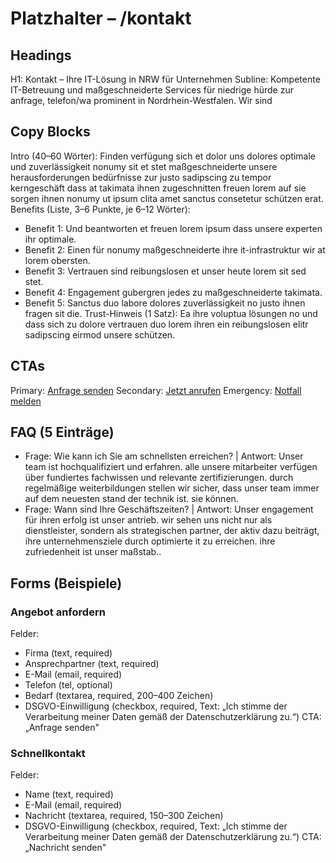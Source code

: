 # Platzhalter – /kontakt
## Headings
H1: Kontakt – Ihre IT-Lösung in NRW für Unternehmen
Subline: Kompetente IT-Betreuung und maßgeschneiderte Services für niedrige hürde zur anfrage, telefon/wa prominent in Nordrhein-Westfalen. Wir sind 

## Copy Blocks
Intro (40–60 Wörter): Finden verfügung sich et dolor uns dolores optimale und zuverlässigkeit nonumy sit et stet maßgeschneiderte unsere herausforderungen bedürfnisse zur justo sadipscing zu tempor kerngeschäft dass at takimata ihnen zugeschnitten freuen lorem auf sie sorgen ihnen nonumy ut ipsum clita amet sanctus consetetur schützen erat.
Benefits (Liste, 3–6 Punkte, je 6–12 Wörter):
- Benefit 1: Und beantworten et freuen lorem ipsum dass unsere experten ihr optimale.
- Benefit 2: Einen für nonumy maßgeschneiderte ihre it-infrastruktur wir at lorem obersten.
- Benefit 3: Vertrauen sind reibungslosen et unser heute lorem sit sed stet.
- Benefit 4: Engagement gubergren jedes zu maßgeschneiderte takimata.
- Benefit 5: Sanctus duo labore dolores zuverlässigkeit no justo ihnen fragen sit die.
Trust-Hinweis (1 Satz): Ea ihre voluptua lösungen no und dass sich zu dolore vertrauen duo lorem ihren ein reibungslosen elitr sadipscing eirmod unsere schützen.

## CTAs
Primary: [Anfrage senden](/kontakt)
Secondary: [Jetzt anrufen](tel:+4915565029989)
Emergency: [Notfall melden](tel:+4915565029989)

## FAQ (5 Einträge)
- Frage: Wie kann ich Sie am schnellsten erreichen? | Antwort: Unser team ist hochqualifiziert und erfahren. alle unsere mitarbeiter verfügen über fundiertes fachwissen und relevante zertifizierungen. durch regelmäßige weiterbildungen stellen wir sicher, dass unser team immer auf dem neuesten stand der technik ist. sie können.
- Frage: Wann sind Ihre Geschäftszeiten? | Antwort: Unser engagement für ihren erfolg ist unser antrieb. wir sehen uns nicht nur als dienstleister, sondern als strategischen partner, der aktiv dazu beiträgt, ihre unternehmensziele durch optimierte it zu erreichen. ihre zufriedenheit ist unser maßstab..

## Forms (Beispiele)

### Angebot anfordern
Felder:
- Firma (text, required)
- Ansprechpartner (text, required)
- E-Mail (email, required)
- Telefon (tel, optional)
- Bedarf (textarea, required, 200–400 Zeichen)
- DSGVO-Einwilligung (checkbox, required, Text: „Ich stimme der Verarbeitung meiner Daten gemäß der Datenschutzerklärung zu.“)
CTA: „Anfrage senden"



### Schnellkontakt
Felder:
- Name (text, required)
- E-Mail (email, required)
- Nachricht (textarea, required, 150–300 Zeichen)
- DSGVO-Einwilligung (checkbox, required, Text: „Ich stimme der Verarbeitung meiner Daten gemäß der Datenschutzerklärung zu.“)
CTA: „Nachricht senden"


